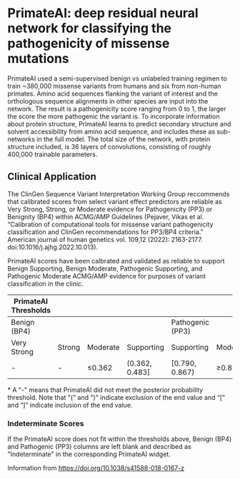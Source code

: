 # PrimateAI: deep residual neural network for classifying the pathogenicity of missense mutations

PrimateAI used a semi-supervised benign vs unlabeled training regimen to train ~380,000 missense variants from humans and six from non-human primates. Amino acid sequences flanking the variant of interest and the orthologous sequence alignments in other species are input into the network. The result is a pathogenicity score ranging from 0 to 1, the larger the score the more pathogenic the variant is. To incorporate information about protein structure, PrimateAI learns to predict secondary structure and solvent accessibility from amino acid sequence, and includes these as sub-networks in the full model. The total size of the network, with protein structure included, is 36 layers of convolutions, consisting of roughly 400,000 trainable parameters.

## Clinical Application

The ClinGen Sequence Variant Interpretation Working Group reccommends that calibrated scores from select variant effect predictors are reliable as Very Strong, Strong, or Moderate evidence for Pathogenicity (PP3) or Benignity (BP4) within ACMG/AMP Guidelines (Pejaver, Vikas et al. “Calibration of computational tools for missense variant pathogenicity classification and ClinGen recommendations for PP3/BP4 criteria.” American journal of human genetics vol. 109,12 (2022): 2163-2177. doi:10.1016/j.ajhg.2022.10.013).

PrimateAI scores have been calbrated and validated as reliable to support Benign Supporting, Benign Moderate, Pathogenic Supporting, and Pathogenic Moderate ACMG/AMP evidence for purposes of variant classification in the clinic.

| PrimateAI Thresholds |                 |                |                |                |                |                |                |                |
|--------------|-----------------|----------------|----------------|----------------|----------------|----------------|----------------|----------------|
| Benign (BP4) |||| Pathogenic (PP3)|
|Very Strong   |Strong      |Moderate     |Supporting   |Supporting   |Moderate     |Strong      |Very Strong   |
|-|-|≤0.362	|(0.362, 0.483]|[0.790, 0.867)|	≥0.867|-|   -   |

\* A "-" means that PrimateAI did not meet the posterior probability threshold. Note that "(" and ")" indicate exclusion of the end value and “[” and “]” indicate inclusion of the end value.

### Indeterminate Scores

If the PrimateAI score does not fit within the thresholds above, Benign (BP4) and Pathogenic (PP3) columns are left blank and described as "Indeterminate" in the corresponding PrimateAI widget.

Information from https://doi.org/10.1038/s41588-018-0167-z